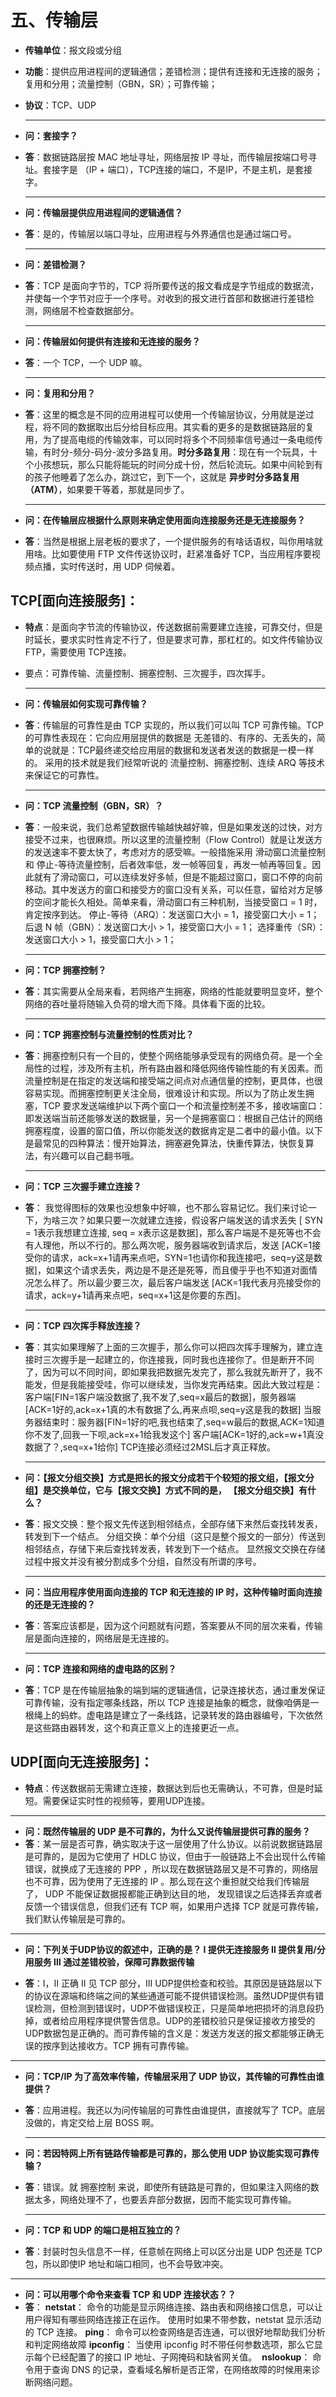 # 五、传输层

* **传输单位**：报文段或分组
* **功能**：提供应用进程间的逻辑通信；差错检测；提供有连接和无连接的服务；复用和分用；流量控制（GBN，SR）；可靠传输；
* **协议**：TCP、UDP
  
  ****
  
* **问：套接字？**
* **答**：数据链路层按 MAC 地址寻址，网络层按 IP 寻址，而传输层按端口号寻址。套接字是 （IP + 端口），TCP连接的端口，不是IP，不是主机，是套接字。
  
  ****
  
* **问：传输层提供应用进程间的逻辑通信？**
* **答**：是的，传输层以端口寻址，应用进程与外界通信也是通过端口号。
  
  ****
  
* **问：差错检测？**
* **答**：TCP 是面向字节的，TCP 将所要传送的报文看成是字节组成的数据流，并使每一个字节对应于一个序号。对收到的报文进行首部和数据进行差错检测，网络层不检查数据部分。
  
  ****
  
* **问：传输层如何提供有连接和无连接的服务？**
* **答**：一个 TCP，一个 UDP 嘛。
  
  ****
  
* **问：复用和分用？**
* **答**：这里的概念是不同的应用进程可以使用一个传输层协议，分用就是逆过程，将不同的数据取出后分给目标应用。其实看的更多的是数据链路层的复用，为了提高电缆的传输效率，可以同时将多个不同频率信号通过一条电缆传输，有时分-频分-码分-波分多路复用。**时分多路复用**：现在有一个玩具，十个小孩想玩，那么只能将能玩的时间分成十份，然后轮流玩。如果中间轮到有的孩子他睡着了怎么办，跳过它，到下一个，这就是 **异步时分多路复用（ATM）**，如果要干等着，那就是同步了。 
  
  ****
  
* **问：在传输层应根据什么原则来确定使用面向连接服务还是无连接服务？**
* **答**：当然是根据上层老板的要求了，一个提供服务的有啥话语权，叫你用啥就用啥。比如要使用 FTP 文件传送协议时，赶紧准备好 TCP，当应用程序要视频点播，实时传送时，用 UDP 伺候着。

## TCP[面向连接服务]：
* **特点**：是面向字节流的传输协议，传送数据前需要建立连接，可靠交付，但是时延长，要求实时性肯定不行了，但是要求可靠，那杠杠的。如文件传输协议 FTP，需要使用 TCP连接。
* 要点：可靠传输、流量控制、拥塞控制、三次握手，四次挥手。
  
  ****
  
* **问：传输层如何实现可靠传输？**
* **答**：传输层的可靠性是由 TCP 实现的，所以我们可以叫 TCP 可靠传输。TCP 的可靠性表现在：它向应用层提供的数据是 无差错的、有序的、无丢失的，简单的说就是：TCP最终递交给应用层的数据和发送者发送的数据是一模一样的。 采用的技术就是我们经常听说的 流量控制、拥塞控制、连续 ARQ 等技术来保证它的可靠性。
  
  ****
  
* **问：TCP 流量控制（GBN，SR）？**
* **答**：一般来说，我们总希望数据传输越快越好嘛，但是如果发送的过快，对方接受不过来，也很麻烦。所以这里的流量控制（Flow Control）就是让发送方的发送速率不要太快了，考虑对方的感受嘛。一般措施采用 滑动窗口流量控制 和 停止-等待流量控制，后者效率低，发一帧等回复，再发一帧再等回复。因此就有了滑动窗口，可以连续发好多帧，但是不能超过窗口，窗口不停的向前移动。其中发送方的窗口和接受方的窗口没有关系，可以任意，留给对方足够的空间才能长久相处。简单来看，滑动窗口有三种机制，当接受窗口 = 1 时，肯定按序到达。
  停止-等待（ARQ）：发送窗口大小 = 1，接受窗口大小 = 1；
  后退 N 帧（GBN）：发送窗口大小 > 1，接受窗口大小 = 1；
  选择重传（SR）：发送窗口大小 > 1，接受窗口大小 > 1；
  
  ****
  
* **问：TCP 拥塞控制？**
* **答**：其实需要从全局来看，若网络产生拥塞，网络的性能就要明显变坏，整个网络的吞吐量将随输入负荷的增大而下降。具体看下面的比较。
  
  ****
  
* **问：TCP 拥塞控制与流量控制的性质对比？**
* **答**：拥塞控制只有一个目的，使整个网络能够承受现有的网络负荷。是一个全局性的过程，涉及所有主机，所有路由器和降低网络传输性能的有关因素。而流量控制是在指定的发送端和接受端之间点对点通信量的控制，更具体，也很容易实现。而拥塞控制更关注全局，很难设计和实现。所以为了防止发生拥塞，TCP 要求发送端维护以下两个窗口一个和流量控制差不多，接收端窗口：即发送端当前还能够发送的数据量，另一个是拥塞窗口：根据自己估计的网络拥塞程度，设置的窗口值，所以你能发送的数据肯定是二者中的最小值。以下是最常见的四种算法：慢开始算法，拥塞避免算法，快重传算法，快恢复算法，有兴趣可以自己翻书哦。
  
  ****
  
* **问：TCP 三次握手建立连接？**
* **答**： 我觉得图标的效果也没想象中好嘛，也不那么容易记忆。我们来讨论一下，为啥三次？如果只要一次就建立连接，假设客户端发送的请求丢失 [ SYN = 1表示我想建立连接, seq = x表示这是数据]，那么客户端是不是死等也不会有人理他，所以不行的。那么两次呢，服务器端收到请求后，发送 [ACK=1接受你的请求，ack=x+1请再来点吧，SYN=1也请你和我连接吧，seq=y这是数据]，如果这个请求丢失，两边是不是还是死等，而且傻乎乎也不知道对面情况怎么样了。所以最少要三次，最后客户端发送 [ACK=1我代表月亮接受你的请求，ack=y+1请再来点吧，seq=x+1这是你要的东西]。
  
  ****
  
* **问：TCP 四次挥手释放连接？**
* **答**：其实如果理解了上面的三次握手，那么你可以把四次挥手理解为，建立连接时三次握手是一起建立的，你连接我，同时我也连接你了。但是断开不同了，因为可以不同时间，即如果我把数据先发完了，那么我就先断开了，我不能发，但是我能接受哇，你可以继续发，当你发完再结束。因此大致过程是：客户端[FIN=1客户端没数据了,我不发了,seq=x最后的数据]，服务器端[ACK=1好的,ack=x+1真的木有数据了么,再来点呗,seq=y这是我的数据] 当服务器结束时：服务器[FIN=1好的吧,我也结束了,seq=w最后的数据,ACK=1知道你不发了,回我一下呗,ack=x+1给我发这个] 客户端[ACK=1好的,ack=w+1真没数据了？,seq=x+1给你]
TCP连接必须经过2MSL后才真正释放。
  
  ****
  
* **问：【报文分组交换】方式是把长的报文分成若干个较短的报文组，【报文分组】是交换单位，它与【报文交换】方式不同的是， 【报文分组交换】有什么？**
* **答**：报文交换：整个报文先传送到相邻结点，全部存储下来然后查找转发表，转发到下一个结点。 分组交换：单个分组（这只是整个报文的一部分）传送到相邻结点，存储下来后查找转发表，转发到下一个结点。 显然报文交换在存储过程中报文并没有被分割成多个分组，自然没有所谓的序号。
  
  ****
  
* **问：当应用程序使用面向连接的 TCP 和无连接的 IP 时，这种传输时面向连接的还是无连接的？**
* **答**：答案应该都是，因为这个问题就有问题，答案要从不同的层次来看，传输层是面向连接的，网络层是无连接的。
  
  ****
  
* **问：TCP 连接和网络的虚电路的区别？**
* **答**：TCP 是在传输层抽象的端到端的逻辑通信，记录连接状态，通过重发保证可靠传输，没有指定哪条线路，所以 TCP 连接是抽象的概念，就像咱俩是一根绳上的蚂蚱。虚电路是建立了一条线路，记录转发的路由器编号，下次依然是这些路由器转发，这个和真正意义上的连接更近一点。

## UDP[面向无连接服务]：
* **特点**：传送数据前无需建立连接，数据达到后也无需确认，不可靠，但是时延短。需要保证实时性的视频等，要用UDP连接。
  
****

* **问：既然传输层的 UDP 是不可靠的，为什么又说传输层提供可靠的服务？**
* **答**：某一层是否可靠，确实取决于这一层使用了什么协议。以前说数据链路层是可靠的，是因为它使用了 HDLC 协议，但由于一般链路上不会出现什么传输错误，就换成了无连接的 PPP ，所以现在数据链路层又是不可靠的，网络层也不可靠，因为使用了无连接的 IP 。那么现在这个重担就交给我们传输层了， UDP 不能保证数据报都能正确到达目的地， 发现错误之后选择丢弃或者反馈一个错误信息，但我们还有 TCP 啊，如果用户选择 TCP 就是可靠传输，我们默认传输层是可靠的。
  
****

* **问：下列关于UDP协议的叙述中，正确的是？
  Ⅰ 提供无连接服务
  Ⅱ 提供复用/分用服务
  Ⅲ 通过差错校验，保障可靠数据传输**
  
* **答**：I，II 正确
  II 见 TCP 部分，III UDP提供检查和校验。其原因是链路层以下的协议在源端和终端之间的某些通道可能不提供错误检测。虽然UDP提供有错误检测，但检测到错误时，UDP不做错误校正，只是简单地把损坏的消息段扔掉，或者给应用程序提供警告信息。UDP的差错校验只是保证接收方接受的UDP数据包是正确的。而可靠传输的含义是：发送方发送的报文都能够正确无误的按序到达接收方。TCP 拥有可靠传输。
  
****

* **问：TCP/IP 为了高效率传输，传输层采用了 UDP 协议，其传输的可靠性由谁提供？**
* **答**：应用进程。我还以为问传输层的可靠性由谁提供，直接就写了 TCP。底层没做的，肯定交给上层 BOSS 啊。
  
  ****
  
* **问：若因特网上所有链路传输都是可靠的，那么使用 UDP 协议能实现可靠传输？**
* **答**：错误。就 拥塞控制 来说，即使所有链路是可靠的，但如果注入网络的数据太多，网络处理不了，也要丢弃部分数据，因而不能实现可靠传输。
  
  ****
  
* **问：TCP 和 UDP 的端口是相互独立的？**
* **答**：封装时包头信息不一样，任意帧在网络上可以区分出是 UDP 包还是 TCP 包，所以即使IP 地址和端口相同，也不会导致冲突。
  
****

* **问：可以用哪个命令来查看 TCP 和 UDP 连接状态？？**
* **答**：
**netstat**： 命令的功能是显示网络连接、路由表和网络接口信息，可以让用户得知有哪些网络连接正在运作。 使用时如果不带参数，netstat 显示活动的 TCP 连接。
**ping**： 命令可以检查网络是否连通，可以很好地帮助我们分析和判定网络故障
**ipconfig**： 当使用 ipconfig 时不带任何参数选项，那么它显示每个已经配置了的接口 IP 地址、子网掩码和缺省网关值。 
**nslookup**： 命令用于查询 DNS 的记录，查看域名解析是否正常，在网络故障的时候用来诊断网络问题。
